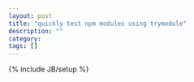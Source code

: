 ```yaml
---
layout: post
title: "quickly test npm modules using trymodule"
description: ""
category: 
tags: []
---
```

{% include JB/setup %}
